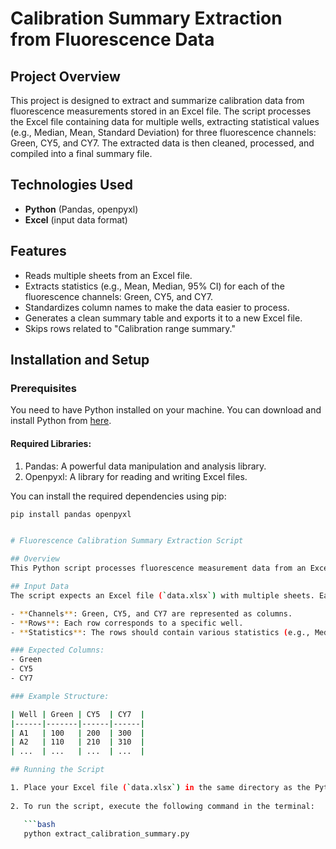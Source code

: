 # Calibration Summary Extraction from Fluorescence Data

## Project Overview
This project is designed to extract and summarize calibration data from fluorescence measurements stored in an Excel file. The script processes the Excel file containing data for multiple wells, extracting statistical values (e.g., Median, Mean, Standard Deviation) for three fluorescence channels: Green, CY5, and CY7. The extracted data is then cleaned, processed, and compiled into a final summary file.

## Technologies Used
- **Python** (Pandas, openpyxl)
- **Excel** (input data format)

## Features
- Reads multiple sheets from an Excel file.
- Extracts statistics (e.g., Mean, Median, 95% CI) for each of the fluorescence channels: Green, CY5, and CY7.
- Standardizes column names to make the data easier to process.
- Generates a clean summary table and exports it to a new Excel file.
- Skips rows related to "Calibration range summary."

## Installation and Setup

### Prerequisites
You need to have Python installed on your machine. You can download and install Python from [here](https://www.python.org/downloads/).

#### Required Libraries:
1. Pandas: A powerful data manipulation and analysis library.
2. Openpyxl: A library for reading and writing Excel files.

You can install the required dependencies using pip:

```bash
pip install pandas openpyxl


# Fluorescence Calibration Summary Extraction Script

## Overview
This Python script processes fluorescence measurement data from an Excel file, extracts relevant statistics from each sheet, and generates a summarized report. The report includes statistics for each channel (Green, CY5, and CY7) and is saved to a new Excel file.

## Input Data
The script expects an Excel file (`data.xlsx`) with multiple sheets. Each sheet should contain data for fluorescence measurements with the following structure:

- **Channels**: Green, CY5, and CY7 are represented as columns.
- **Rows**: Each row corresponds to a specific well.
- **Statistics**: The rows should contain various statistics (e.g., Median, Mean, etc.) related to each channel.

### Expected Columns:
- Green
- CY5
- CY7

### Example Structure:

| Well | Green | CY5  | CY7  |
|------|-------|------|------|
| A1   | 100   | 200  | 300  |
| A2   | 110   | 210  | 310  |
| ...  | ...   | ...  | ...  |

## Running the Script

1. Place your Excel file (`data.xlsx`) in the same directory as the Python script.
   
2. To run the script, execute the following command in the terminal:

   ```bash
   python extract_calibration_summary.py
